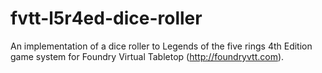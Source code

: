 # fvtt-l5r4ed-dice-roller
An implementation of a dice roller to Legends of the five rings 4th Edition game system for Foundry Virtual Tabletop (http://foundryvtt.com).

